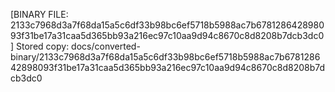 [BINARY FILE: 2133c7968d3a7f68da15a5c6df33b98bc6ef5718b5988ac7b678128642898093f31be17a31caa5d365bb93a216ec97c10aa9d94c8670c8d8208b7dcb3dc0]
Stored copy: docs/converted-binary/2133c7968d3a7f68da15a5c6df33b98bc6ef5718b5988ac7b678128642898093f31be17a31caa5d365bb93a216ec97c10aa9d94c8670c8d8208b7dcb3dc0
